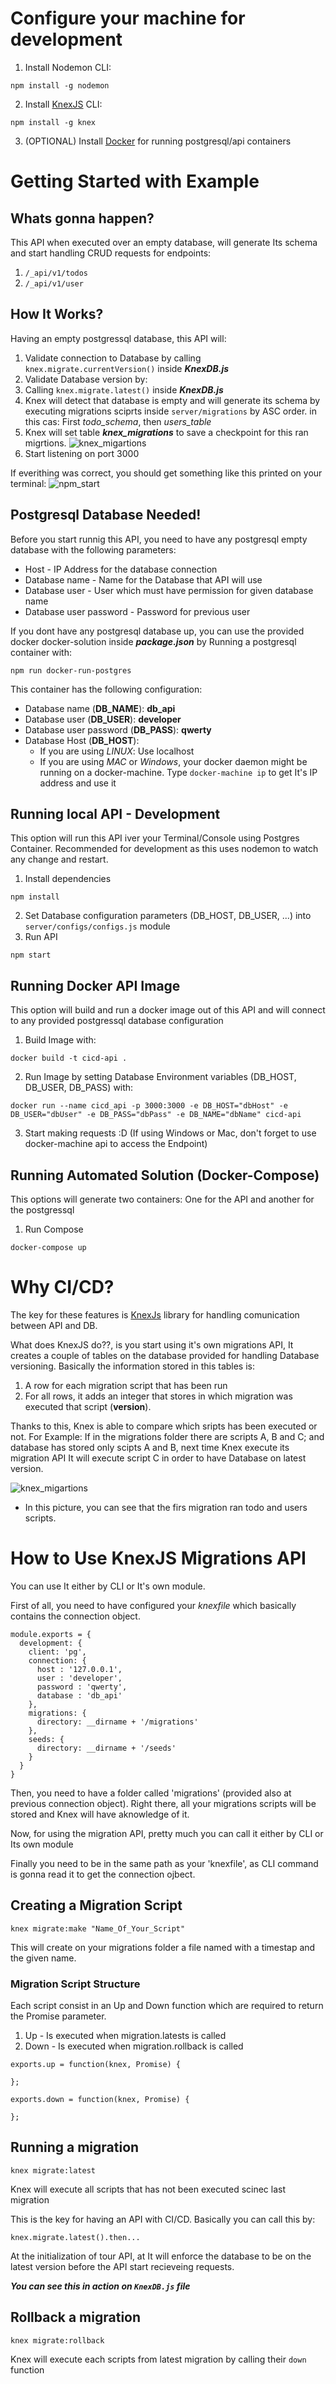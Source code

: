 # Configure your machine for development
1. Install Nodemon CLI:  
```
npm install -g nodemon
```

2. Install [KnexJS](http://knexjs.org/#Migrations-API) CLI:  
```
npm install -g knex
```  
3. (OPTIONAL) Install [Docker](https://docs.docker.com/engine/installation/#supported-platforms) for running postgresql/api containers

# Getting Started with Example


## Whats gonna happen?
This API when executed over an empty database, will generate Its schema and start handling CRUD requests for endpoints:
1. `/_api/v1/todos`
2. `/_api/v1/user`

## How It Works?
Having an empty postgressql database, this API will:
1. Validate connection to Database by calling `knex.migrate.currentVersion()` inside _**KnexDB.js**_
2. Validate Database version by:
  1. Calling `knex.migrate.latest()` inside _**KnexDB.js**_
  2. Knex will detect that database is empty and will generate its schema by executing migrations sciprts inside `server/migrations` by ASC order. in this cas: First _todo_schema_, then _users_table_
  3. Knex will set table _**knex_migrations**_ to save a checkpoint for this ran migrtions.
  ![knex_migartions](./knex_migrations.PNG)
3. Start listening on port 3000  

If everithing was correct, you should get something like this printed on your terminal:
![npm_start](./npm_start.PNG)


## **Postgresql Database Needed!**
Before you start runnig this API, you need to have any postgresql empty database with the following parameters:
* Host - IP Address for the database connection
* Database name - Name for the Database that API will use
* Database user - User which must have permission for given database name
* Database user password - Password for previous user

If you dont have any postgresql database up, you can use the provided docker docker-solution inside _**package.json**_ by Running a postgresql container with:  

```
npm run docker-run-postgres
```

This container has the following configuration:
   * Database name (**DB_NAME**): **db_api**
   * Database user (**DB_USER**): **developer**
   * Database user password (**DB_PASS**): **qwerty**
   * Database Host (**DB_HOST**):
     * If you are using _LINUX_: Use localhost
     * If you are using _MAC_ or _Windows_, your docker daemon might be running on a docker-machine. Type `docker-machine ip` to get It's IP address and use it



## Running local API - Development
This option will run this API iver your Terminal/Console using Postgres Container. Recommended for development as this uses nodemon to watch any change and restart.
1. Install dependencies  
```
npm install
```
2. Set Database configuration parameters (DB_HOST, DB_USER, ...) into `server/configs/configs.js` module
3. Run API  
```
npm start
```

## Running Docker API Image
This option will build and run a docker image out of this API and will connect to any provided postgressql database configuration
1. Build Image with:  
```
docker build -t cicd-api .
```
2. Run Image by setting Database Environment variables (DB_HOST, DB_USER, DB_PASS) with:  
```
docker run --name cicd_api -p 3000:3000 -e DB_HOST="dbHost" -e DB_USER="dbUser" -e DB_PASS="dbPass" -e DB_NAME="dbName" cicd-api
```
3. Start making requests :D (If using Windows or Mac, don't forget to use docker-machine api to access the Endpoint)

## Running Automated Solution (Docker-Compose)
This options will generate two containers: One for the API and another for the postgressql

1. Run Compose
```
docker-compose up
```

# Why CI/CD?
The key for these features is [KnexJs](www.knexjs.org) library for handling comunication between API and DB.

What does KnexJS do??, is you start using it's own migrations API, It creates a couple of tables on the database provided for handling Database versioning. Basically the information stored in this tables is:
1. A row for each migration script that has been run
2. For all rows, it adds an integer that stores in which migration was executed that script (**version**).

Thanks to this, Knex is able to compare which sripts has been executed or not. For Example: If in the migrations folder there are scripts A, B and C; and database has stored only scipts A and B, next time Knex execute its migration API It will execute script C in order to have Database on latest version.


![knex_migartions](./knex_migrations.PNG)
* In this picture, you can see that the firs migration ran todo and users scripts.

# How to Use KnexJS Migrations API
You can use It either by CLI or It's own module.

First of all, you need to have configured your _knexfile_ which basically contains the connection object.

```
module.exports = {
  development: {
    client: 'pg',
    connection: {
      host : '127.0.0.1',
      user : 'developer',
      password : 'qwerty',
      database : 'db_api'
    },
    migrations: {
      directory: __dirname + '/migrations'
    },
    seeds: {
      directory: __dirname + '/seeds'
    }
  }
}
```
Then, you need to have a folder called 'migrations' (provided also at previous connection object). Right there, all your migrations scripts will be stored and Knex will have aknowledge of it.

Now, for using the migration API, pretty much you can call it either by CLI or Its own module

Finally you need to be in the same path as your 'knexfile', as CLI command is gonna read it to get the connection ojbect.  

## Creating a Migration Script
```
knex migrate:make "Name_Of_Your_Script"
```

This will create on your migrations folder a file named with a timestap and the given name.


### Migration Script Structure
Each script consist in an Up and Down function which are required to return the Promise parameter.
1. Up - Is executed when migration.latests is called
2. Down - Is executed when migration.rollback is called

```
exports.up = function(knex, Promise) {

};

exports.down = function(knex, Promise) {

};
```

## Running a migration
```
knex migrate:latest
```
Knex will execute all scripts that has not been executed scinec last migration

This is the key for having an API with CI/CD. Basically you can call this by:

```
knex.migrate.latest().then...
```
At the initialization of tour API, at It will enforce the database to be on the latest version before the API start recieveing requests.

_**You can see this in action on `KnexDB.js` file**_

## Rollback a migration
```
knex migrate:rollback
```
Knex will execute each scripts from latest migration by calling their `down` function
